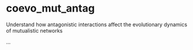 # coevo_mut_antag
Understand how antagonistic interactions affect the evolutionary dynamics of mutualistic networks

...
